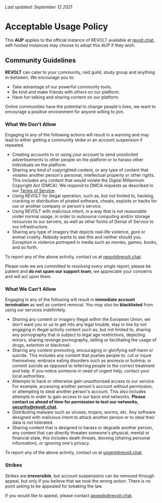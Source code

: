 *Last updated: September 12 2021*

# Acceptable Usage Policy

This **AUP** applies to the official instance of REVOLT available at [revolt.chat](http://revolt.chat), self-hosted instances may choose to adopt this AUP if they wish.

## Community Guidelines

**REVOLT** can cater to your community, raid guild, study group and anything in-between. We encourage you to:

- Take advantage of our powerful community tools.
- Be kind and make friends with others on our platform.
- Have fun talking and sharing content on our platform.

Online communities have the potential to change people's lives, we want to encourage a positive environment for anyone willing to join.

### What We Don't Allow

Engaging in any of the following actions will result in a warning and may lead to either getting a community strike or an account suspension if repeated.

- Creating accounts to or using your account to send unsolicited advertisements to other people on the platform or to harass other individuals on the platform.
- Sharing any kind of copyrighted content, or any type of content that violates another person's personal, intellectual property or other rights. This includes any content that would violate the Digital Millennium Copyright Act (DMCA). We respond to DMCA requests as described in our [Terms of Service](https://revolt.chat/terms).
- Using REVOLT for illegal operation, such as, but not limited to, hacking, cracking or distribution of pirated software, cheats, exploits or hacks for our or another company or person's service.
- Using REVOLT with malicious intent, in a way that is not reasonable under normal usage, in order to outsource computing and/or storage resources to our servers, as well as other forms of Denial of Service to our infrastructure.
- Sharing any type of imagery that depicts real-life violence, gore or animal cruelty. Nobody wants to see this and neither should you. Exception is violence portrayed in media such as movies, games, books, and so forth.

To report any of the above activity, contact us at [report@revolt.chat](mailto:report@revolt.chat).

Please note we are *committed to resolving every single report*, please be patient and **do not spam our support team**, we appreciate your concerns and will act upon them.

### What We Can't Allow

Engaging in any of the following will result in **immediate account termination** as well as content removal. You may also be **blacklisted** from using our services indefinitely.

- Sharing any content or imagery illegal within the European Union, we don't want you or us to get into any legal trouble, stay in line by not engaging in illegal activity content such as, but not limited to, sharing any pornography that is subject to legal age restrictions, depicting minors, sharing revenge pornography, selling or facilitating the usage of drugs, extortion or blackmail.
- Sharing any content promoting, encouraging or glorifying self-harm or suicide. This includes any content that pushes people to: cut or injure themselves; embrace eating disorders such as anorexia or bulimia; or commit suicide as opposed to referring people to the correct treatment and help. If you notice someone in need of urgent help, contact your local authorities.
- Attempts to hack or otherwise gain unauthorised access to our service. For example, accessing another person's account without permission, or attempting to steal another person's account. This also includes attempts in order to gain access to our back end networks.
**Please contact us ahead of time for permission to test our networks, [security@revolt.chat](mailto:security@revolt.chat).**
- Distributing malware such as viruses, trojans, worms, etc. Any software designed with malicious intent to attack another person or to steal their data is not tolerated.
- Sharing content that is designed to harass or degrade another person, any content that can directly threaten someone's physical, mental or financial state, this includes death threats, doxxing (sharing personal information), or ignoring one's privacy.

To report any of the above activity, contact us at [urgent@revolt.chat](mailto:urgent@revolt.chat).

### Strikes

Strikes are **irreversible**, but account suspensions can be removed through appeal, but only if you believe that we took the wrong action. There is no point asking to be appealed for breaking the law.

If you would like to appeal, please contact [appeals@revolt.chat](mailto:appeals@revolt.chat).
